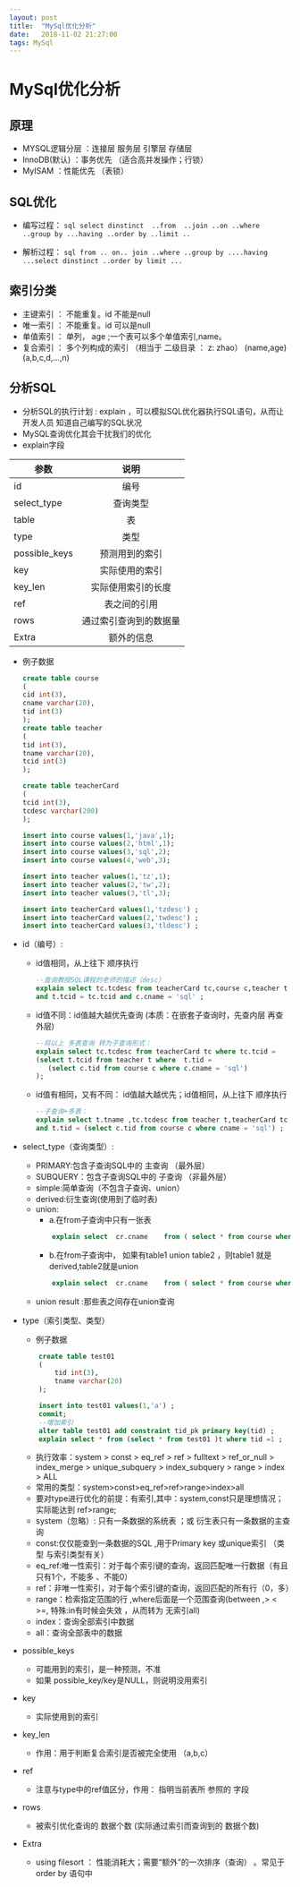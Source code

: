 ```yaml
---
layout: post
title:  "MySql优化分析"
date:   2018-11-02 21:27:00
tags: MySql
---
```


# MySql优化分析
## 原理
-  MYSQL逻辑分层 ：连接层 服务层 引擎层 存储层
-  InnoDB(默认) ：事务优先 （适合高并发操作；行锁）
-  MyISAM ：性能优先  （表锁）
## SQL优化
- 编写过程：
        ```sql
			select dinstinct  ..from  ..join ..on ..where ..group by ...having ..order by ..limit ..
            ```


- 解析过程：
		```sql
			from .. on.. join ..where ..group by ....having ...select dinstinct ..order by limit ...
        ```


## 索引分类
- 主键索引  ： 不能重复。id    不能是null
- 唯一索引  ： 不能重复。id    可以是null
- 单值索引  ： 单列， age ;一个表可以多个单值索引,name。
- 复合索引  ： 多个列构成的索引 （相当于 二级目录 ：  z: zhao）  (name,age)   (a,b,c,d,...,n)
## 分析SQL
- 分析SQL的执行计划  : explain   ，可以模拟SQL优化器执行SQL语句，从而让开发人员 知道自己编写的SQL状况
- MySQL查询优化其会干扰我们的优化
- explain字段


| 参数           | 说明                |
| -------------  |:-------------------:|
| id             | 编号                |                    
| select_type    | 查询类型            |                    
| table          |  表                 |                    
| type           | 类型                |             
| possible_keys  | 预测用到的索引      |              
| key            | 实际使用的索引      |           
| key_len        | 实际使用索引的长度  | 
| ref            | 表之间的引用        | 
| rows           | 通过索引查询到的数据量 |   
| Extra          | 额外的信息              |   


    
- 例子数据
    ```sql
    create table course
    (
    cid int(3),
    cname varchar(20),
    tid int(3)
    );
    create table teacher
    (
    tid int(3),
    tname varchar(20),
    tcid int(3)
    );

    create table teacherCard
    (
    tcid int(3),
    tcdesc varchar(200)
    );

    insert into course values(1,'java',1);
    insert into course values(2,'html',1);
    insert into course values(3,'sql',2);
    insert into course values(4,'web',3);

    insert into teacher values(1,'tz',1);
    insert into teacher values(2,'tw',2);
    insert into teacher values(3,'tl',3);

    insert into teacherCard values(1,'tzdesc') ;
    insert into teacherCard values(2,'twdesc') ;
    insert into teacherCard values(3,'tldesc') ;
    ```


- id（编号）:

    - id值相同，从上往下 顺序执行
        
        ```sql
        --查询教授SQL课程的老师的描述（desc）
        explain select tc.tcdesc from teacherCard tc,course c,teacher t where c.tid = t.tid
        and t.tcid = tc.tcid and c.cname = 'sql' ;
        ```

    - id值不同：id值越大越优先查询 (本质：在嵌套子查询时，先查内层 再查外层)

         ```sql
        --将以上 多表查询 转为子查询形式：
        explain select tc.tcdesc from teacherCard tc where tc.tcid = 
        (select t.tcid from teacher t where  t.tid =  
            (select c.tid from course c where c.cname = 'sql')
        );
        ```

    - id值有相同，又有不同： id值越大越优先；id值相同，从上往下 顺序执行

         ```sql
        --子查询+多表：
        explain select t.tname ,tc.tcdesc from teacher t,teacherCard tc where t.tcid= tc.tcid
        and t.tid = (select c.tid from course c where cname = 'sql') ;
        ```

- select_type（查询类型）:

    - PRIMARY:包含子查询SQL中的 主查询 （最外层）
    - SUBQUERY：包含子查询SQL中的 子查询 （非最外层）
    - simple:简单查询（不包含子查询、union）
    - derived:衍生查询(使用到了临时表)
    - union:
        - a.在from子查询中只有一张表      
        ```sql
            explain select  cr.cname 	from ( select * from course where tid in (1,2) ) cr ;
        ```
        - b.在from子查询中， 如果有table1 union table2 ，则table1 就是derived,table2就是union
        ```sql
            explain select  cr.cname 	from ( select * from course where tid = 1  union select * from course where tid = 2 ) cr ;
        ```
    - union result :那些表之间存在union查询

- type（索引类型、类型）

    - 例子数据
    ```sql
        create table test01
        (
            tid int(3),
            tname varchar(20)
        );

        insert into test01 values(1,'a') ;
        commit;
        --增加索引
        alter table test01 add constraint tid_pk primary key(tid) ;
        explain select * from (select * from test01 )t where tid =1 ;
    ```
    - 执行效率：system > const > eq_ref > ref > fulltext > ref_or_null > index_merge > unique_subquery > index_subquery > range > index > ALL
    - 常用的类型：system>const>eq_ref>ref>range>index>all
    - 要对type进行优化的前提：有索引,其中：system,const只是理想情况；实际能达到 ref>range;
    - system（忽略）: 只有一条数据的系统表 ；或 衍生表只有一条数据的主查询
    - const:仅仅能查到一条数据的SQL ,用于Primary key 或unique索引  （类型 与索引类型有关）
    - eq_ref:唯一性索引：对于每个索引键的查询，返回匹配唯一行数据（有且只有1个，不能多 、不能0）
    - ref：非唯一性索引，对于每个索引键的查询，返回匹配的所有行（0，多）
    - range：检索指定范围的行 ,where后面是一个范围查询(between   ,> < >=,     特殊:in有时候会失效 ，从而转为 无索引all)
    - index：查询全部索引中数据
    - all：查询全部表中的数据 

- possible_keys

    - 可能用到的索引，是一种预测，不准
    - 如果 possible_key/key是NULL，则说明没用索引

- key

    - 实际使用到的索引

- key_len

    - 作用：用于判断复合索引是否被完全使用  （a,b,c）
- ref

    - 注意与type中的ref值区分，作用： 指明当前表所 参照的 字段

- rows

    - 被索引优化查询的 数据个数 (实际通过索引而查询到的 数据个数)
- Extra

    - using filesort ： 性能消耗大；需要“额外”的一次排序（查询）  。常见于 order by 语句中

